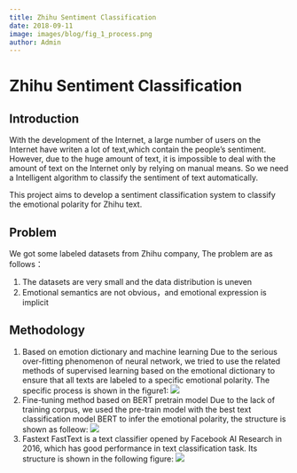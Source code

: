 ```yaml
---
title: Zhihu Sentiment Classification
date: 2018-09-11
image: images/blog/fig_1_process.png
author: Admin
---
```


# Zhihu Sentiment Classification
## Introduction

With the development of the Internet, a large number of users on the Internet have writen a lot of text,which contain the people’s sentiment. However, due to the huge amount of text, it is impossible to deal with the amount of text on the Internet only by relying on manual means. So we need a Intelligent algorithm to classify the sentiment of text automatically.

This project aims to develop a sentiment classification system to classify the emotional polarity for Zhihu text.

## Problem
We got some labeled datasets from Zhihu company, The problem are as follows：
  
1. The datasets are very small and the data distribution is uneven
1. Emotional semantics are not obvious，and emotional expression is implicit

## Methodology
1. Based on emotion dictionary and machine learning
        Due to the serious over-fitting phenomenon of neural network, we tried to use the related methods of supervised learning based on the emotional dictionary to ensure that all texts are labeled to a specific emotional polarity. The specific process is shown in the figure1:
        ![](../../../images/blog/fig_1_process.png)
1. Fine-tuning method based on BERT pretrain model
        Due to the lack of training corpus, we used the pre-train model with the best text classification model BERT to infer the emotional polarity, the structure is shown as folleow:
        ![](../../../images/blog/bert.png)
1. Fastext
        FastText is a text classifier opened by Facebook AI Research in 2016, which has good performance in text classification task. Its structure is shown in the following figure:
        ![](../../../images/blog/fastext.png)